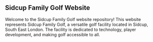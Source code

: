 ## Sidcup Family Golf Website

Welcome to the Sidcup Family Golf website repository! This website represents Sidcup Family Golf, a versatile golf facility located in Sidcup, South East London. The facility is dedicated to technology, player development, and making golf accessible to all.






